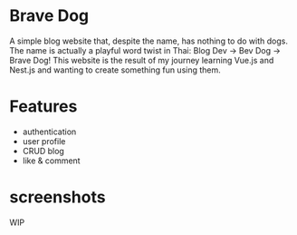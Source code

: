 # Brave Dog
A simple blog website that, despite the name, has nothing to do with dogs.
The name is actually a playful word twist in Thai: Blog Dev → Bev Dog → Brave Dog!
This website is the result of my journey learning Vue.js and Nest.js and wanting to create something fun using them.

# Features
- authentication
- user profile
- CRUD blog
- like & comment

# screenshots
WIP
